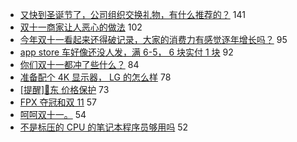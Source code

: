 - [又快到圣诞节了，公司组织交换礼物，有什么推荐的？](https://www.v2ex.com/t/618336) 141
- [双十一商家让人恶心的做法](https://www.v2ex.com/t/618292) 102
- [今年双十一看起来还得破记录，大家的消费力有感觉逐年增长吗？](https://www.v2ex.com/t/618385) 95
- [app store 车好像还没人发，满 6-5， 6 块实付 1 块](https://www.v2ex.com/t/618274) 92
- [你们双十一都冲了些什么？](https://www.v2ex.com/t/618338) 84
- [准备配个 4K 显示器， LG 的怎么样](https://www.v2ex.com/t/618404) 78
- [[提醒]🐶东 价格保护](https://www.v2ex.com/t/618270) 73
- [FPX 夺冠和双 11](https://www.v2ex.com/t/618335) 57
- [呵呵双十一。](https://www.v2ex.com/t/618269) 54
- [不是标压的 CPU 的笔记本程序员够用吗](https://www.v2ex.com/t/618276) 52